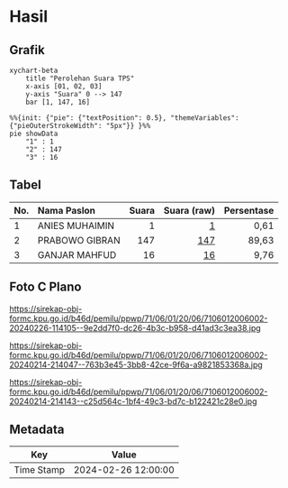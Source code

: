 # Hasil

## Grafik

```mermaid
xychart-beta
    title "Perolehan Suara TPS"
    x-axis [01, 02, 03]
    y-axis "Suara" 0 --> 147
    bar [1, 147, 16]
```

```mermaid
%%{init: {"pie": {"textPosition": 0.5}, "themeVariables": {"pieOuterStrokeWidth": "5px"}} }%%
pie showData
    "1" : 1
    "2" : 147
    "3" : 16
```

## Tabel

| No. | Nama Paslon    | Suara | Suara (raw) | Persentase |
|:--- |:-------------- | -----:| -----------:| ----------:|
| 1   | ANIES MUHAIMIN | 1     | [1][p-1]    | 0,61       |
| 2   | PRABOWO GIBRAN | 147   | [147][p-2]  | 89,63      |
| 3   | GANJAR MAHFUD  | 16    | [16][p-3]   | 9,76       |


[p-1]: https://github.com/gigit-pemilu/pemilu-2024-71-sulawesi-utara/blob/main/pilpres/hitung-suara/sub/71-sulawesi-utara/sub/06-minahasa-utara/sub/01-kema/sub/2006-kema-ii/sub/002-tps/sub/paslon-1.txt
[p-2]: https://github.com/gigit-pemilu/pemilu-2024-71-sulawesi-utara/blob/main/pilpres/hitung-suara/sub/71-sulawesi-utara/sub/06-minahasa-utara/sub/01-kema/sub/2006-kema-ii/sub/002-tps/sub/paslon-2.txt
[p-3]: https://github.com/gigit-pemilu/pemilu-2024-71-sulawesi-utara/blob/main/pilpres/hitung-suara/sub/71-sulawesi-utara/sub/06-minahasa-utara/sub/01-kema/sub/2006-kema-ii/sub/002-tps/sub/paslon-3.txt

## Foto C Plano

https://sirekap-obj-formc.kpu.go.id/b46d/pemilu/ppwp/71/06/01/20/06/7106012006002-20240226-114105--9e2dd7f0-dc26-4b3c-b958-d41ad3c3ea38.jpg

https://sirekap-obj-formc.kpu.go.id/b46d/pemilu/ppwp/71/06/01/20/06/7106012006002-20240214-214047--763b3e45-3bb8-42ce-9f6a-a9821853368a.jpg

https://sirekap-obj-formc.kpu.go.id/b46d/pemilu/ppwp/71/06/01/20/06/7106012006002-20240214-214143--c25d564c-1bf4-49c3-bd7c-b122421c28e0.jpg


## Metadata

| Key        | Value               |
| ---------- | ------------------- |
| Time Stamp | 2024-02-26 12:00:00 |



